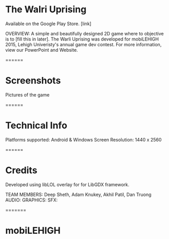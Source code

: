 The Walri Uprising
======

Available on the Google Play Store. [link]

OVERVIEW:
A simple and beautifully designed 2D game where to objective is to [fill this in later].
The Warli Uprising was developed for mobiLEHIGH 2015, Lehigh Univeristy's annual game dev contest.
For more information, view our PowerPoint and Website.

======
# Screenshots

Pictures of the game

======
# Technical Info

Platforms supported: Android & Windows
Screen Resolution: 1440 x 2560

======
# Credits

Developed using libLOL overlay for for LibGDX framework.

TEAM MEMBERS: Deep Sheth, Adam Knukey, Akhil Patil, Dan Truong
AUDIO:
GRAPHICS:
SFX:

=======
# mobiLEHIGH
